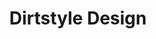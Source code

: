---
ee_id_thing: '10'
site: '1'
type: '2'
inv_num: 2002-009
add_credit:
url: 2002-009-dirtstyle-design
title: Dirtstyle Design
year: '2002'
display_year: '2002'
medium: Lecture
dims:
pitch: "​Lecture about default and vernacular computer design."
ps: '​This was a lecture / course I performaned / taught a bunch of times for many
  years. It centered mainly around the Default aesthetics of software and vernacular
  design communities. <a href="http://web.archive.org/web/20021208124943/http://www.dirtstyledesign.com/">Here
  is a page made by a student of the course</a>, about the course, as if it were real.
  LOL. '
live_url:
youtube:
related_code:
imgs: Dirtstyle-Design-2002-009-screenshot-database-ih.jpg
subheading:
download:
commission:
related:
layout: things-i-made
---